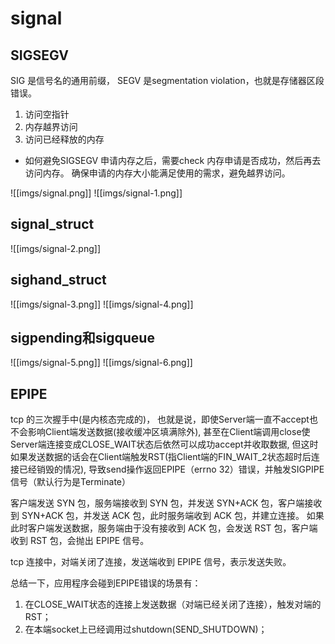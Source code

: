 # signal

## SIGSEGV
SIG 是信号名的通用前缀， SEGV 是segmentation violation，也就是存储器区段错误。
1. 访问空指针
2. 内存越界访问
3. 访问已经释放的内存

- 如何避免SIGSEGV
申请内存之后，需要check 内存申请是否成功，然后再去访问内存。
确保申请的内存大小能满足使用的需求，避免越界访问。

![[imgs/signal.png]]
![[imgs/signal-1.png]]
## signal_struct

![[imgs/signal-2.png]]

## sighand_struct

![[imgs/signal-3.png]]
![[imgs/signal-4.png]]

## sigpending和sigqueue

![[imgs/signal-5.png]]
![[imgs/signal-6.png]]



## EPIPE
tcp 的三次握手中(是内核态完成的)，
也就是说，即使Server端一直不accept也不会影响Client端发送数据(接收缓冲区填满除外),
甚至在Client端调用close使Server端连接变成CLOSE_WAIT状态后依然可以成功accept并收取数据,
但这时如果发送数据的话会在Client端触发RST(指Client端的FIN_WAIT_2状态超时后连接已经销毁的情况), 
导致send操作返回EPIPE（errno 32）错误，并触发SIGPIPE信号（默认行为是Terminate）


客户端发送 SYN 包，服务端接收到 SYN 包，并发送 SYN+ACK 包，客户端接收到 SYN+ACK 包，并发送 ACK 包，此时服务端收到 ACK 包，并建立连接。
如果此时客户端发送数据，服务端由于没有接收到 ACK 包，会发送 RST 包，客户端收到 RST 包，会抛出 EPIPE 信号。

tcp 连接中，对端关闭了连接，发送端收到 EPIPE 信号，表示发送失败。

总结一下，应用程序会碰到EPIPE错误的场景有：
1. 在CLOSE_WAIT状态的连接上发送数据（对端已经关闭了连接），触发对端的RST；
2. 在本端socket上已经调用过shutdown(SEND_SHUTDOWN)；

